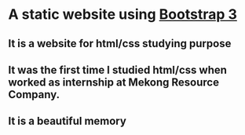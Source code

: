 # A static website using [Bootstrap 3](https://getbootstrap.com/docs/3.4/)
## It is a website for html/css studying purpose
## It was the first time I studied html/css when worked as internship at Mekong Resource Company.
## It is a beautiful memory
